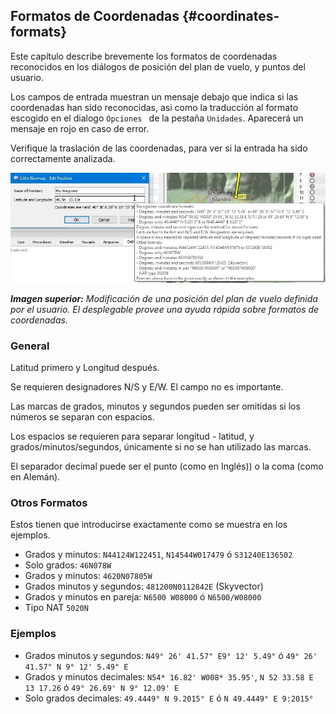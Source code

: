 ## Formatos de Coordenadas {#coordinates-formats}

Este capítulo describe brevemente los formatos de coordenadas reconocidos en los diálogos de posición del plan de vuelo, y puntos del usuario.

Los campos de entrada muestran un mensaje debajo que indica si las coordenadas han sido reconocidas, asi como la traducción al formato escogido en el dialogo  `Opciones ` de la pestaña `Unidades`. Aparecerá un mensaje en rojo en caso de error.

Verifique la traslación de las coordenadas, para ver si la entrada ha sido correctamente analizada.

![Edit Flight Plan Position](../images/edit_flightplan_waypoint_tooltip.jpg "Edit Flight Plan Position")

_**Imagen superior:** Modificación de una posición del plan de vuelo definida por el usuario. El desplegable provee una ayuda rápida sobre formatos de coordenadas._


### General

Latitud primero y Longitud después.

Se requieren designadores N/S y E/W. El campo no es importante.

Las marcas de grados, minutos y segundos pueden ser omitidas si los números se separan con espacios.

Los espacios se requieren para separar longitud - latitud, y grados/minutos/segundos, únicamente si no se han utilizado las marcas.

El separador decimal puede ser el punto \(como en Inglés)\) o la coma \(como en Alemán\).

### Otros Formatos

Estos tienen que introducirse exactamente como se muestra en los ejemplos.

* Grados y minutos: `N44124W122451`, `N14544W017479` ó `S31240E136502`
* Solo grados: `46N078W`
* Grados y minutos: `4620N07805W`
* Grados minutos y segundos:  `481200N0112842E` \(Skyvector\)
* Grados y minutos en pareja: `N6500 W08000` ó `N6500/W08000`
* Tipo NAT `5020N`

### Ejemplos

* Grados minutos y segundos:  `N49° 26' 41.57" E9° 12' 5.49"` ó `49° 26' 41.57" N 9° 12' 5.49" E`
* Grados y minutos decimales: `N54* 16.82' W008* 35.95'`, `N 52 33.58 E 13 17.26` ó `49° 26.69' N 9° 12.09' E`
* Solo grados decimales: `49.4449° N 9.2015° E` ó `N 49.4449° E 9:2015°`
